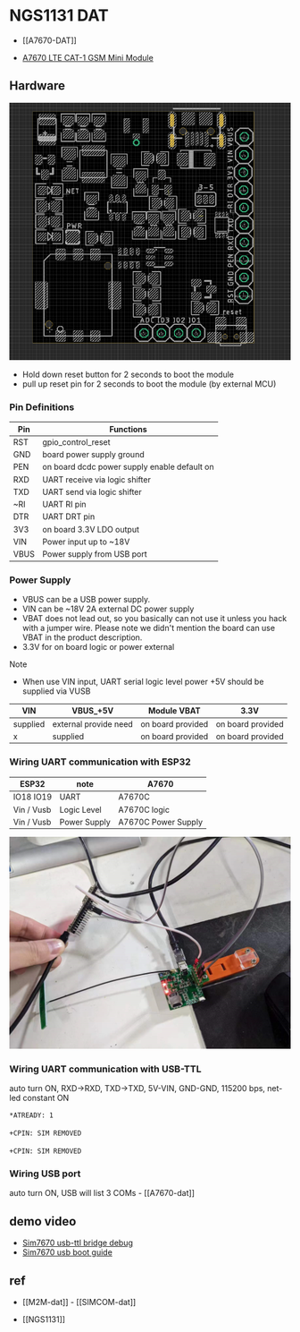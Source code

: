 
# NGS1131 DAT 

- [[A7670-DAT]]

- [A7670 LTE CAT-1 GSM Mini Module](https://www.electrodragon.com/product/a7670-lte-cat-1-gsm-mini-module/?attribute_pa_simcom=a7670c)


## Hardware

![](08-59-16-08-02-2023.png)

- Hold down reset button for 2 seconds to boot the module 
- pull up   reset pin    for 2 seconds to boot the module (by external MCU)

### Pin Definitions 

| Pin  | Functions                                    |
| ---- | -------------------------------------------- |
| RST  | gpio_control_reset                           |
| GND  | board power supply ground                    |
| PEN  | on board dcdc power supply enable default on |
| RXD  | UART receive via logic shifter               |
| TXD  | UART send via logic shifter                  |
| ~RI  | UART RI pin                                  |
| DTR  | UART DRT pin                                 |
| 3V3  | on board 3.3V LDO output                     |
| VIN  | Power input up to ~18V                       |
| VBUS | Power supply from USB port                   |



### Power Supply 

- VBUS can be a USB power supply. 
- VIN can be ~18V 2A external DC power supply 
- VBAT does not lead out, so you basically can not use it unless you hack with a jumper wire. Please note we didn't mention the board can use VBAT in the product description.
- 3.3V for on board logic or power external

Note 
- When use VIN input, UART serial logic level power +5V should be supplied via VUSB

| VIN      | VBUS_+5V              | Module VBAT       | 3.3V              |
| -------- | --------------------- | ----------------- | ----------------- |
| supplied | external provide need | on board provided | on board provided |
| x        | supplied              | on board provided | on board provided |


### Wiring UART communication with ESP32

| ESP32      | note         | A7670               |
| ---------- | ------------ | ------------------- |
| IO18 IO19  | UART         | A7670C              |
| Vin / Vusb | Logic Level  | A7670C logic        |
| Vin / Vusb | Power Supply | A7670C Power Supply |

![](15-36-16-05-01-2023.png)


### Wiring UART communication with USB-TTL

auto turn ON, RXD->RXD, TXD->TXD, 5V-VIN, GND-GND, 115200 bps, net-led constant ON

    *ATREADY: 1

    +CPIN: SIM REMOVED

    +CPIN: SIM REMOVED

### Wiring USB port 

auto turn ON, USB will list 3 COMs - [[A7670-dat]]

## demo video 

- [Sim7670 usb-ttl bridge debug](https://t.me/electrodragon3/200)
- [Sim7670 usb boot guide](https://t.me/electrodragon3/199)


## ref 

- [[M2M-dat]] - [[SIMCOM-dat]]

- [[NGS1131]]
